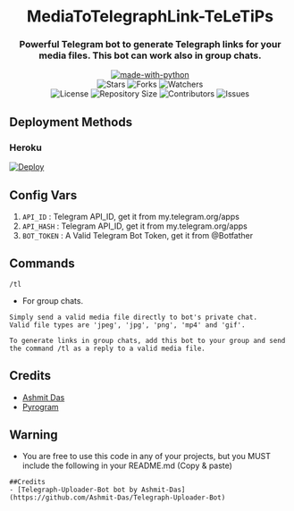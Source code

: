 <h1 align= center>MediaToTelegraphLink-TeLeTiPs</h1>
<h3 align = center>Powerful Telegram bot to generate Telegraph links for your media files. This bot can work also in group chats.</h3>
<p align="center">
<a href="https://python.org"><img src="http://forthebadge.com/images/badges/made-with-python.svg" alt="made-with-python"></a>
<br>
    <img src="https://img.shields.io/github/stars/teletips/MediaToTelegraphLink-TeLeTiPs?style=for-the-badge&color=yellow" alt="Stars">
    <img src="https://img.shields.io/github/forks/teletips/MediaToTelegraphLink-TeLeTiPs?style=for-the-badge&color=green" alt="Forks">
    <img src="https://img.shields.io/github/watchers/teletips/MediaToTelegraphLink-TeLeTiPs?style=for-the-badge&color=yellow" alt="Watchers"> <br>
    <img src="https://img.shields.io/github/license/teletips/MediaToTelegraphLink-TeLeTiPs?style=for-the-badge&color=green" alt="License">
    <img src="https://img.shields.io/github/repo-size/teletips/MediaToTelegraphLink-TeLeTiPs?style=for-the-badge&color=yellow" alt="Repository Size">
    <img src="https://img.shields.io/github/contributors/teletips/MediaToTelegraphLink-TeLeTiPs?style=for-the-badge&color=green" alt="Contributors">
    <img src="https://img.shields.io/github/issues/teletips/MediaToTelegraphLink-TeLeTiPs?style=for-the-badge&color=yellow" alt="Issues">
</p>  

## Deployment Methods

### Heroku

[![Deploy](https://www.herokucdn.com/deploy/button.svg)](https://heroku.com/deploy?template=https://github.com/Ashmit-Das/Telegraph-Uploader-Bot)

## Config Vars
1. `API_ID` : Telegram API_ID, get it from my.telegram.org/apps
2. `API_HASH` : Telegram API_ID, get it from my.telegram.org/apps
3. `BOT_TOKEN` : A Valid Telegram Bot Token, get it from @Botfather

## Commands

  `/tl`

- For group chats.
```
Simply send a valid media file directly to bot's private chat.
Valid file types are 'jpeg', 'jpg', 'png', 'mp4' and 'gif'.

To generate links in group chats, add this bot to your group and send the command /tl as a reply to a valid media file.
```
## Credits
- [Ashmit Das](https://github.com/Ashmit-Das)
- [Pyrogram](https://github.com/pyrogram/pyrogram)

## Warning

- You are free to use this code in any of your projects, but you MUST include the following in your README.md (Copy & paste)
```
##Credits
- [Telegraph-Uploader-Bot bot by Ashmit-Das] (https://github.com/Ashmit-Das/Telegraph-Uploader-Bot)
```
